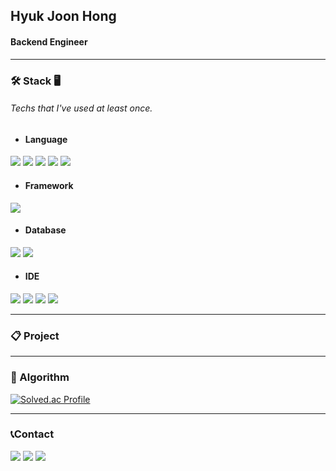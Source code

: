 Hyuk Joon Hong
---
#### Backend Engineer
---
### 🛠 Stack 🖥
###### Techs that I've used at least once.
* #### Language
<p>
  <img src="https://img.shields.io/badge/Python-3776AB?style=flat&logo=python&logoColor=yellow">
  <img src="https://img.shields.io/badge/C++-00599C?style=flat&logo=c%2B%2B&logoColor=white"> 
  <img src="https://img.shields.io/badge/C-A8B9CC?style=flat&logo=c&logoColor=white">
  <img src="https://img.shields.io/badge/Java-007396?style=fla&logo=Java&logoColor=white">
  <img src="https://img.shields.io/badge/JavaScript-F7DF1E?style=fla&logo=JavaScript&logoColor=white">
</p>

* #### Framework
<p>
  <img src="https://img.shields.io/badge/Node.js-339933?style=flat-square&logo=Node.js&logoColor=white"/></a>
</p>

* #### Database
<p>
  <img src="https://img.shields.io/badge/MySQL-4479A1?style=flat&logo=MySQL&logoColor=white">
  <img src="https://img.shields.io/badge/SQLite-003B57?style=flat&logo=SQLite&logoColor=white">
</p>


* #### IDE
<p>
  <img src="https://img.shields.io/badge/Visual Studio Code-007ACC?style=flat&logo=Visual Studio Code&logoColor=white">
  <img src="https://img.shields.io/badge/Visual Studio-5C2D91?style=flat&logo=Visual Studio&logoColor=white">
  <img src="https://img.shields.io/badge/Eclipse-2C2255?style=flat&logo=Eclipse IDE&logoColor=white">
  <img src="https://img.shields.io/badge/Android_Studio-3DDC84?style=flat&logo=Android Studio&logoColor=black">
</p>

---
### 📋 Project 
  

---
### 🏅 Algorithm 
  [![Solved.ac Profile](http://mazassumnida.wtf/api/v2/generate_badge?boj=gurwns9325)](https://solved.ac/gurwns9325/)

---
### 📞Contact
<p>
  <img src="https://img.shields.io/badge/gurwns9325@kakao.com-FFCD00?style=flat&logo=KakaoTalk&logoColor=black">
  <img src="https://img.shields.io/badge/gurwns9325@gmail.com-EA4335?style=flat&logo=gmail&logoColor=white">
  <img src="http://img.shields.io/badge/gurwns9325-black?style=flat&logo=Instagram&link=https://instagram.com/gurwns9325">   
</p>

